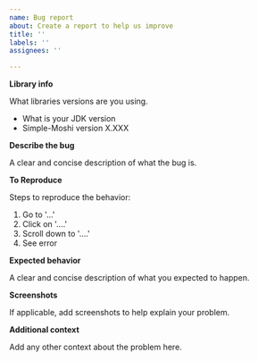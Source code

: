 ```yaml
---
name: Bug report
about: Create a report to help us improve
title: ''
labels: ''
assignees: ''

---
```



**Library info**

What libraries versions are you using.
- What is your JDK version
- Simple-Moshi version X.XXX


**Describe the bug**

A clear and concise description of what the bug is.


**To Reproduce**

Steps to reproduce the behavior:
1. Go to '...'
2. Click on '....'
3. Scroll down to '....'
4. See error


**Expected behavior**

A clear and concise description of what you expected to happen.


**Screenshots**

If applicable, add screenshots to help explain your problem.


**Additional context**

Add any other context about the problem here.
